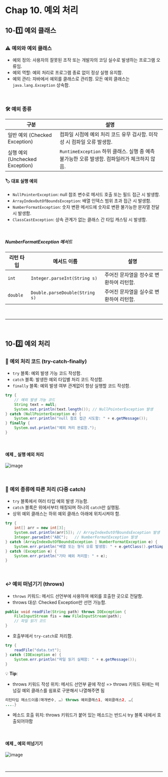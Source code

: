 # Chap 10. 예외 처리

## 10-1️⃣ 예외 클래스

### ⚠️ 예외와 예외 클래스

* 예외 정의: 사용자의 잘못된 조작 또는 개발자의 코딩 실수로 발생하는 프로그램 오류임.
* 예외 역할: 예외 처리로 프로그램 종료 없이 정상 실행 유지함.
* 예외 관리: 자바에서 예외를 클래스로 관리함. 모든 예외 클래스는 `java.lang.Exception` 상속함.

<br>

### 🛠️ 예외 종류

| 구분                          | 설명                                                             |
| --------------------------- | -------------------------------------------------------------- |
| 일반 예외 (Checked Exception)   | 컴파일 시점에 예외 처리 코드 유무 검사함. 미작성 시 컴파일 오류 발생함.                     |
| 실행 예외 (Unchecked Exception) | `RuntimeException` 하위 클래스. 실행 중 예측 불가능한 오류 발생함. 컴파일러가 체크하지 않음. |

#### 🏷️ 대표 실행 예외

* `NullPointerException`: null 참조 변수로 메서드 호출 또는 필드 접근 시 발생함.
* `ArrayIndexOutOfBoundsException`: 배열 인덱스 범위 초과 접근 시 발생함.
* `NumberFormatException`: 숫자 변환 메서드에 숫자로 변환 불가능한 문자열 전달 시 발생함.
* `ClassCastException`: 상속 관계가 없는 클래스 간 타입 캐스팅 시 발생함.

<br>

##### NumberFormatException 메서드

| 리턴 타입    | 메서드 이름                         | 설명                     |
| -------- | ------------------------------ | ---------------------- |
| `int`    | `Integer.parseInt(String s)`   | 주어진 문자열을 정수로 변환하여 리턴함. |
| `double` | `Double.parseDouble(String s)` | 주어진 문자열을 실수로 변환하여 리턴함. |



<br>

---

<br>

## 10-2️⃣ 예외 처리

### 🎯 예외 처리 코드 (try-catch-finally)

* `try` 블록: 예외 발생 가능 코드 작성함.
* `catch` 블록: 발생한 예외 타입별 처리 코드 작성함.
* `finally` 블록: 예외 발생 여부 관계없이 항상 실행할 코드 작성함.

```java
try {
    // 예외 발생 가능 코드
    String text = null;
    System.out.println(text.length()); // NullPointerException 발생
} catch (NullPointerException e) {
    System.err.println("null 참조 접근 시도함: " + e.getMessage());
} finally {
    System.out.println("예외 처리 완료함.");
}
```

<br>

#### 예제 _ 실행 예외 처리 
![image](https://github.com/user-attachments/assets/f42b2aee-49a6-410c-a19a-d6a1c26bd118)



<br>

### 📝 예외 종류에 따른 처리 (다중 catch)

* `try` 블록에서 여러 타입 예외 발생 가능함.
* `catch` 블록은 위에서부터 매칭되며 하나의 `catch`만 실행됨.
* 상위 예외 클래스는 하위 예외 클래스 아래에 위치시켜야 함.

```java
try {
    int[] arr = new int[3];
    System.out.println(arr[5]); // ArrayIndexOutOfBoundsException 발생
    Integer.parseInt("ABC");   // NumberFormatException 발생
} catch (ArrayIndexOutOfBoundsException | NumberFormatException e) {
    System.err.println("배열 또는 형식 오류 발생함: " + e.getClass().getSimpleName());
} catch (Exception e) {
    System.err.println("기타 예외 처리함: " + e);
}
```

<br>

### ↩️ 예외 떠넘기기 (throws)

* `throws` 키워드: 메서드 선언부에 사용하여 예외를 호출한 곳으로 전달함.
* throws 대상: Checked Exception만 선언 가능함.

```java
public void readFile(String path) throws IOException {
    FileInputStream fis = new FileInputStream(path);
    // 파일 읽기 코드
}
```

* 호출부에서 `try-catch`로 처리함.

```java
try {
    readFile("data.txt");
} catch (IOException e) {
    System.err.println("파일 읽기 실패함: " + e.getMessage());
}
```

💡 **Tip**:
- throws 키워드 작성 위치: 메서드 선언부 끝에 작성
   =>  throws 키워드 뒤에는 떠넘길 예외 클래스를 쉼표로 구분해서 나열해주면 됨
```java
리턴타입 메소드이름(매개변수, …) throws 예외클래스1, 예외클래스2, …{
....}
```
- 메소드 호출 위치: throws 키워드가 붙어 있는 메소드는 반드시 try 블록 내에서 호출되어야함

<br>

#### 예제 _ 예외 떠넘기기
![image](https://github.com/user-attachments/assets/0bea6d87-20d6-4673-8cb0-e6f010f046fe)

<br>

---
